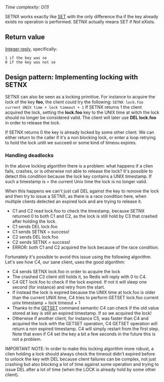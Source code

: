 

_Time complexity: O(1)_

SETNX works exactly like [SET][1] with the only difference tha
if the key already exists no operation is performed.
SETNX actually means SET if Not eXists.

## Return value

[Integer reply][2], specifically:

	1 if the key was se
	0 if the key was not se

## Design pattern: Implementing locking with SETNX

SETNX can also be seen as a locking primitive. For instance to acquire
the lock of the key **foo**, the client could try the following:
`SETNX lock.foo current UNIX time + lock timeout + 1`
If SETNX returns 1 the client acquired the lock, setting the **lock.foo**
key to the UNIX time at witch the lock should no longer be considered valid.
The client will later use **DEL lock.foo** in order to release the lock.

If SETNX returns 0 the key is already locked by some other client. We can
either return to the caller if it's a non blocking lock, or enter a
loop retrying to hold the lock until we succeed or some kind of timeou
expires.

### Handling deadlocks

In the above locking algorithm there is a problem: what happens if a clien
fails, crashes, or is otherwise not able to release the lock?
It's possible to detect this condition because the lock key contains a
UNIX timestamp. If such a timestamp is = the current Unix time the lock
is no longer valid.

When this happens we can't just call DEL against the key to remove the lock
and then try to issue a SETNX, as there is a race condition here, when
multiple clients detected an expired lock and are trying to release it.

* C1 and C2 read lock.foo to check the timestamp, because SETNX returned 0 to both C1 and C2, as the lock is still hold by C3 that crashed after holding the lock.
* C1 sends DEL lock.foo
* C1 sends SETNX = success!
* C2 sends DEL lock.foo
* C2 sends SETNX = success!
* ERROR: both C1 and C2 acquired the lock because of the race condition.

Fortunately it's possible to avoid this issue using the following algorithm.
Let's see how C4, our sane client, uses the good algorithm:

* C4 sends SETNX lock.foo in order to acquire the lock
* The crashed C3 client still holds it, so Redis will reply with 0 to C4.
* C4 GET lock.foo to check if the lock expired. If not it will sleep one second (for instance) and retry from the start.
* If instead the lock is expired because the UNIX time at lock.foo is older than the current UNIX time, C4 tries to perform GETSET lock.foo current unix timestamp + lock timeout + 1
* Thanks to the [GETSET][3] command semantic C4 can check if the old value stored at key is still an expired timestamp. If so we acquired the lock!
* Otherwise if another client, for instance C5, was faster than C4 and acquired the lock with the GETSET operation, C4 GETSET operation will return a non expired timestamp. C4 will simply restart from the first step. Note that even if C4 set the key a bit a few seconds in the future this is not a problem.

IMPORTANT NOTE: In order to make this locking algorithm more robust, a clien
holding a lock should always check the timeout didn't expired before to unlock
the key with DEL because client failures can be complex, not just crashing
but also blocking a lot of time against some operation and trying to issue
DEL after a lot of time (when the LOCK is already hold by some other client).




[1]: /p/redis/wiki/SetCommand
[2]: /p/redis/wiki/ReplyTypes
[3]: /p/redis/wiki/GetsetCommand
